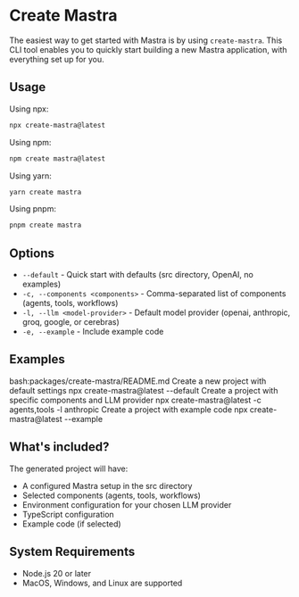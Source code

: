 # Create Mastra

The easiest way to get started with Mastra is by using `create-mastra`. This CLI tool enables you to quickly start building a new Mastra application, with everything set up for you.

## Usage

Using npx:

```bash
npx create-mastra@latest
```

Using npm:

```bash
npm create mastra@latest
```

Using yarn:

```bash
yarn create mastra
```

Using pnpm:

```bash
pnpm create mastra
```

## Options

- `--default` - Quick start with defaults (src directory, OpenAI, no examples)
- `-c, --components <components>` - Comma-separated list of components (agents, tools, workflows)
- `-l, --llm <model-provider>` - Default model provider (openai, anthropic, groq, google, or cerebras)
- `-e, --example` - Include example code

## Examples

bash:packages/create-mastra/README.md
Create a new project with default settings
npx create-mastra@latest --default
Create a project with specific components and LLM provider
npx create-mastra@latest -c agents,tools -l anthropic
Create a project with example code
npx create-mastra@latest --example

## What's included?

The generated project will have:

- A configured Mastra setup in the src directory
- Selected components (agents, tools, workflows)
- Environment configuration for your chosen LLM provider
- TypeScript configuration
- Example code (if selected)

## System Requirements

- Node.js 20 or later
- MacOS, Windows, and Linux are supported
